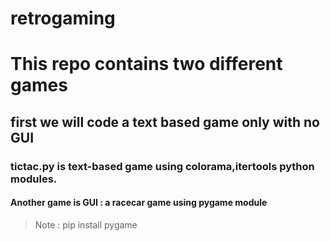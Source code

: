 # retrogaming

# This repo contains two different games


## first we will code a text based game only  with no GUI

### tictac.py is text-based game using colorama,itertools python modules.




#### Another game is GUI : a racecar game using pygame module 
> Note : pip install pygame 


